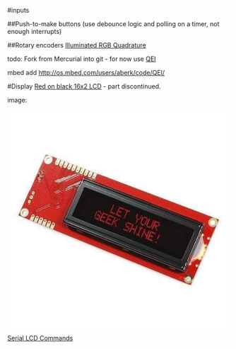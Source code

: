 
#inputs

##Push-to-make buttons
(use debounce logic and polling on a timer, not enough interrupts)

##Rotary encoders
[Illuminated RGB Quadrature](https://www.sparkfun.com/products/10982)


todo: Fork from Mercurial into git - for now use [QEI](https://os.mbed.com/cookbook/QEI)

mbed add http://os.mbed.com/users/aberk/code/QEI/


#Display
[Red on black 16x2 LCD](https://coolcomponents.co.uk/products/serial-enabled-16x2-lcd-red-on-black-5v?variant=45222877646) - part discontinued.

image:

![RED-on-Black](img/16x2-lcd-red-on-black.jpg)
[Serial LCD Commands](https://learn.sparkfun.com/tutorials/pic-based-serial-enabled-character-lcd-hookup-guide?_ga=2.160322362.623820446.1547752109-968112087.1538925376#firmware-overview)


